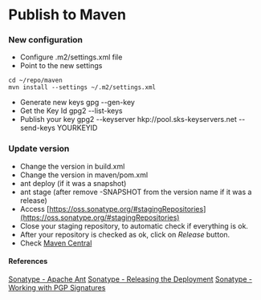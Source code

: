 # Publish to Maven

### New configuration
- Configure .m2/settings.xml file 
- Point to the new settings

```
cd ~/repo/maven
mvn install --settings ~/.m2/settings.xml
```
- Generate new keys
gpg --gen-key
- Get the Key Id
gpg2 --list-keys
- Publish your key
gpg2 --keyserver hkp://pool.sks-keyservers.net --send-keys YOURKEYID

### Update version
- Change the version in build.xml
- Change the version in maven/pom.xml
- ant deploy (if it was a snapshot)
- ant stage (after remove -SNAPSHOT from the version name if it was a release)
- Access [https://oss.sonatype.org/#stagingRepositories](https://oss.sonatype.org/#stagingRepositories)
- Close your staging repository, to automatic check if everything is ok.
- After your repository is checked as ok, click on *Release* button.
- Check [Maven Central](http://search.maven.org/#search|ga|1|etyllica)

#### References
[Sonatype - Apache Ant](http://central.sonatype.org/pages/apache-ant.html)
[Sonatype - Releasing the Deployment](http://central.sonatype.org/pages/releasing-the-deployment.html)
[Sonatype - Working with PGP Signatures](http://central.sonatype.org/pages/working-with-pgp-signatures.html)
